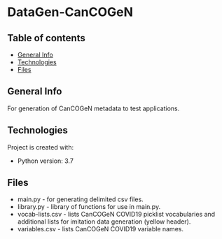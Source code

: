 # DataGen-CanCOGeN

## Table of contents
* [General Info](#General-Info)
* [Technologies](#Technologies)
* [Files](#Files)

## General Info
For generation of CanCOGeN metadata to test applications.

## Technologies
Project is created with:
* Python version: 3.7

## Files
* main.py - for generating delimited csv files.
* library.py - library of functions for use in main.py.
* vocab-lists.csv - lists CanCOGeN COVID19 picklist vocabularies and additional lists for imitation data generation (yellow header).
* variables.csv - lists CanCOGeN COVID19 variable names.
